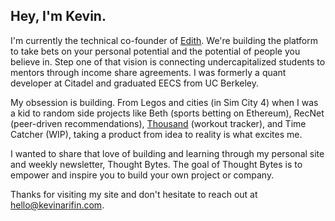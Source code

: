 ## Hey, I'm Kevin.

I'm currently the technical co-founder of [Edith](https://edithlabs.com). We're building the platform to take bets on your personal potential and the potential of people you believe in. Step one of that vision is connecting undercapitalized students to mentors through income share agreements. I was formerly a quant developer at Citadel and graduated EECS from UC Berkeley.

My obsession is building. From Legos and cities (in Sim City 4) when I was a kid to random side projects like Beth (sports betting on Ethereum), RecNet (peer-driven recommendations), [Thousand](https://thousandapp.com) (workout tracker), and Time Catcher (WIP), taking a product from idea to reality is what excites me.

I wanted to share that love of building and learning through my personal site and weekly newsletter, Thought Bytes. The goal of Thought Bytes is to empower and inspire you to build your own project or company.

Thanks for visiting my site and don't hesitate to reach out at [hello@kevinarifin.com](mailto:hello@kevinarifin.com).
